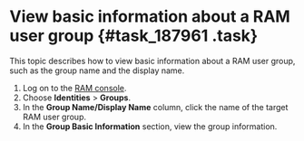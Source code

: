 # View basic information about a RAM user group {#task_187961 .task}

This topic describes how to view basic information about a RAM user group, such as the group name and the display name.

1.  Log on to the [RAM console](https://partners-intl.console.aliyun.com/#/ram).
2.  Choose **Identities** \> **Groups**.
3.  In the **Group Name/Display Name** column, click the name of the target RAM user group.
4.  In the **Group Basic Information** section, view the group information.

